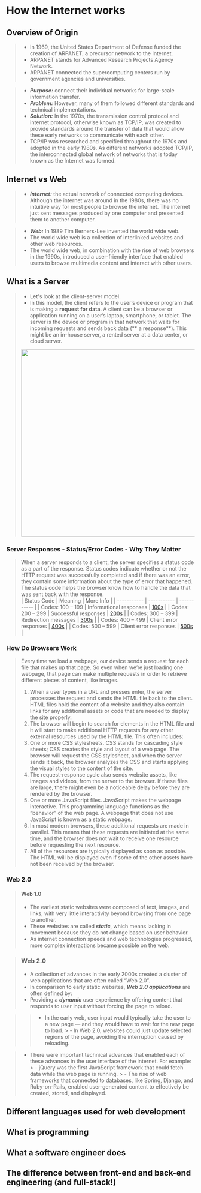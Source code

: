 # How the Internet works


## Overview of Origin
> - In 1969, the United States Department of Defense funded the creation of ARPANET, a precursor network to the Internet.
> - ARPANET stands for Advanced Research Projects Agency Network.
> - ARPANET connected the supercomputing centers run by government agencies and universities.

> - ___Purpose:___ connect their individual networks for large-scale information transfer.
> - ___Problem:___ However, many of them followed different standards and technical implementations.
> - ___Solution:___ In the 1970s, the transmission control protocol and internet protocol, otherwise known as TCP/IP, was created to provide standards around the transfer of data that would allow these early networks to communicate with each other.
  > - TCP/IP was researched and specified throughout the 1970s and adopted in the early 1980s. As different networks adopted TCP/IP, the interconnected global network of networks that is today known as the Internet was formed.
  



## Internet vs Web
> - ___Internet:___ the actual network of connected computing devices. Although the internet was around in the 1980s, there was no intuitive way for most people to browse the internet. The internet just sent messages produced by one computer and presented them to another computer.

> - ___Web:___ In 1989 Tim Berners-Lee invented the world wide web. 
 > - The world wide web is a collection of interlinked websites and other web resources.
 >  - The world wide web, in combination with the rise of web browsers in the 1990s, introduced a user-friendly interface that enabled users to browse multimedia content and interact with other users.

## What is a Server
> - Let's look at the client-server model.
> - In this model, the client refers to the user’s device or program that is making a **request for data**.
 > A client can be a browser or application running on a user’s laptop, smartphone, or tablet.
 > The server is the device or program in that network that waits for incoming requests and sends back data (** a response**).
  > This might be an in-house server, a rented server at a data center, or cloud server.
 > <img src="https://davisgitonga.dev/_next/image?url=%2F_next%2Fstatic%2Fmedia%2Fbanner.aa762b2d.png&w=3840&q=75" width="800" height="500">

### Server Responses - Status/Error Codes -  Why They Matter
 > When a server responds to a client, the server specifies a status code as a part of the response.
 > Status codes indicate whether or not the HTTP request was successfully completed and if there was an error, they contain some information about the type of error that happened.
 > The status code helps the browser know how to handle the data that was sent back with the response.
 > <br/>
 > | Status Code | Meaning | More Info |
 > | ----------- | ----------- | ----------- |
 > | Codes: 100 – 199 | Informational responses | [100s](https://developer.mozilla.org/en-US/docs/Web/HTTP/Status#information_responses) |
 > | Codes: 200 – 299 | Successful responses | [200s](https://developer.mozilla.org/en-US/docs/Web/HTTP/Status#successful_responses) |
 > | Codes: 300 – 399 | Redirection messages  | [300s](https://developer.mozilla.org/en-US/docs/Web/HTTP/Status#redirection_messages) |
 > | Codes: 400 – 499 | Client error responses  | [400s](https://developer.mozilla.org/en-US/docs/Web/HTTP/Status#client_error_responses) |
 > | Codes: 500 – 599 | Client error responses  | [500s](https://developer.mozilla.org/en-US/docs/Web/HTTP/Status#server_error_responses) |

### How Do Browsers Work
> Every time we load a webpage, our device sends a request for each file that makes up that page. So even when we’re just loading one webpage, that page can make multiple requests in order to retrieve different pieces of content, like images.
> 1. When a user types in a URL and presses enter, the server processes the request and sends the HTML file back to the client. HTML files hold the content of a website and they also contain links for any additional assets or code that are needed to display the site properly.
> 2. The browser will begin to search for elements in the HTML file and it will start to make additional HTTP requests for any other external resources used by the HTML file. This often includes:
> 3. One or more CSS stylesheets. CSS stands for cascading style sheets; CSS creates the style and layout of a web page. The browser will request the CSS stylesheet, and when the server sends it back, the browser analyzes the CSS and starts applying the visual styles to the content of the site.
> 4. The request-response cycle also sends website assets, like images and videos, from the server to the browser. If these files are large, there might even be a noticeable delay before they are rendered by the browser.
> 5. One or more JavaScript files. JavaScript makes the webpage interactive. This programming language functions as the “behavior” of the web page. A webpage that does not use JavaScript is known as a static webpage.
> 6. In most modern browsers, these additional requests are made in parallel. This means that these requests are initiated at the same time, and the browser does not wait to receive one resource before requesting the next resource.
> 7. All of the resources are typically displayed as soon as possible. The HTML will be displayed even if some of the other assets have not been received by the browser.

### Web 2.0

> #### Web 1.0
 > - The earliest static websites were composed of text, images, and links, with very little interactivity beyond browsing from one page to another.
 > - These websites are called ___static___, which means lacking in movement because they do not change based on user behavior.
 > - As internet connection speeds and web technologies progressed, more complex interactions became possible on the web.

>  ### Web 2.0
 > - A collection of advances in the early 2000s created a cluster of web applications that are often called “Web 2.0”.
 >  - In comparison to early static websites, ___Web 2.0 applications___ are often defined by:
  >  -  Providing a ___dynamic___ user experience by offering content that responds to user input without forcing the page to reload.

> > -  In the early web, user input would typically take the user to a new page — and they would have to wait for the new page to load.
     > -  In Web 2.0, websites could just update selected regions of the page, avoiding the interruption caused by reloading.

>  -  There were important technical advances that enabled each of these advances in the user interface of the internet. For example:
    >  - jQuery was the first JavaScript framework that could fetch data while the web page is running.
    >  - The rise of web frameworks that connected to databases, like Spring, Django, and Ruby-on-Rails, enabled user-generated content to effectively be created, stored, and displayed.





 



<h2>Different languages used for web development</h2>
<h2>What is programming</h2>
<h2>What a software engineer does</h2>
<h2>The difference between front-end and back-end engineering (and full-stack!)</h2>
